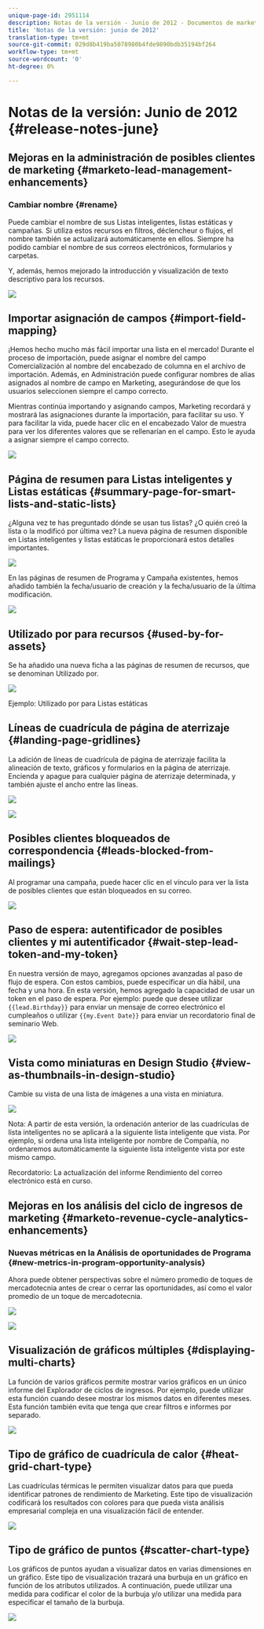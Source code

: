 ```yaml
---
unique-page-id: 2951114
description: Notas de la versión - Junio de 2012 - Documentos de marketing - Documentación del producto
title: 'Notas de la versión: junio de 2012'
translation-type: tm+mt
source-git-commit: 029d8b419ba5078980b4fde9890bdb35194bf264
workflow-type: tm+mt
source-wordcount: '0'
ht-degree: 0%

---
```



# Notas de la versión: Junio de 2012 {#release-notes-june}

## Mejoras en la administración de posibles clientes de marketing {#marketo-lead-management-enhancements}

### Cambiar nombre {#rename}

Puede cambiar el nombre de sus Listas inteligentes, listas estáticas y campañas. Si utiliza estos recursos en filtros, déclencheur o flujos, el nombre también se actualizará automáticamente en ellos. Siempre ha podido cambiar el nombre de sus correos electrónicos, formularios y carpetas.

Y, además, hemos mejorado la introducción y visualización de texto descriptivo para los recursos.

![](assets/image2014-9-23-10-3a23-3a10.png)

## Importar asignación de campos {#import-field-mapping}

¡Hemos hecho mucho más fácil importar una lista en el mercado! Durante el proceso de importación, puede asignar el nombre del campo Comercialización al nombre del encabezado de columna en el archivo de importación. Además, en Administración puede configurar nombres de alias asignados al nombre de campo en Marketing, asegurándose de que los usuarios seleccionen siempre el campo correcto.

Mientras continúa importando y asignando campos, Marketing recordará y mostrará las asignaciones durante la importación, para facilitar su uso. Y para facilitar la vida, puede hacer clic en el encabezado Valor de muestra para ver los diferentes valores que se rellenarían en el campo. Esto le ayuda a asignar siempre el campo correcto.

![](assets/image2014-9-23-10-3a23-3a27.png)

## Página de resumen para Listas inteligentes y Listas estáticas {#summary-page-for-smart-lists-and-static-lists}

¿Alguna vez te has preguntado dónde se usan tus listas? ¿O quién creó la lista o la modificó por última vez? La nueva página de resumen disponible en Listas inteligentes y listas estáticas le proporcionará estos detalles importantes.

![](assets/image2014-9-23-10-3a23-3a40.png)

En las páginas de resumen de Programa y Campaña existentes, hemos añadido también la fecha/usuario de creación y la fecha/usuario de la última modificación.

![](assets/image2014-9-23-10-3a23-3a54.png)

## Utilizado por para recursos {#used-by-for-assets}

Se ha añadido una nueva ficha a las páginas de resumen de recursos, que se denominan Utilizado por.

![](assets/image2014-9-23-10-3a24-3a5.png)

Ejemplo: Utilizado por para Listas estáticas

## Líneas de cuadrícula de página de aterrizaje {#landing-page-gridlines}

La adición de líneas de cuadrícula de página de aterrizaje facilita la alineación de texto, gráficos y formularios en la página de aterrizaje. Encienda y apague para cualquier página de aterrizaje determinada, y también ajuste el ancho entre las líneas.

![](assets/image2014-9-23-10-3a24-3a19.png)

![](assets/image2014-9-23-10-3a24-3a33.png)

## Posibles clientes bloqueados de correspondencia {#leads-blocked-from-mailings}

Al programar una campaña, puede hacer clic en el vínculo para ver la lista de posibles clientes que están bloqueados en su correo.

![](assets/image2014-9-23-10-3a24-3a51.png)

## Paso de espera: autentificador de posibles clientes y mi autentificador {#wait-step-lead-token-and-my-token}

En nuestra versión de mayo, agregamos opciones avanzadas al paso de flujo de espera. Con estos cambios, puede especificar un día hábil, una fecha y una hora. En esta versión, hemos agregado la capacidad de usar un token en el paso de espera. Por ejemplo: puede que desee utilizar `{{lead.Birthday}}` para enviar un mensaje de correo electrónico el cumpleaños o utilizar `{{my.Event Date}}` para enviar un recordatorio final de seminario Web.

![](assets/image2014-9-23-10-3a25-3a57.png)

## Vista como miniaturas en Design Studio {#view-as-thumbnails-in-design-studio}

Cambie su vista de una lista de imágenes a una vista en miniatura.

![](assets/image2014-9-23-10-3a26-3a13.png)

Nota: A partir de esta versión, la ordenación anterior de las cuadrículas de lista inteligentes no se aplicará a la siguiente lista inteligente que vista. Por ejemplo, si ordena una lista inteligente por nombre de Compañía, no ordenaremos automáticamente la siguiente lista inteligente vista por este mismo campo.

Recordatorio: La actualización del informe Rendimiento del correo electrónico está en curso.

## Mejoras en los análisis del ciclo de ingresos de marketing {#marketo-revenue-cycle-analytics-enhancements}

### Nuevas métricas en la Análisis de oportunidades de Programa {#new-metrics-in-program-opportunity-analysis}

Ahora puede obtener perspectivas sobre el número promedio de toques de mercadotecnia antes de crear o cerrar las oportunidades, así como el valor promedio de un toque de mercadotecnia.

![](assets/image2014-9-23-10-3a26-3a30.png)

![](assets/image2014-9-23-10-3a26-3a41.png)

## Visualización de gráficos múltiples {#displaying-multi-charts}

La función de varios gráficos permite mostrar varios gráficos en un único informe del Explorador de ciclos de ingresos. Por ejemplo, puede utilizar esta función cuando desee mostrar los mismos datos en diferentes meses. Esta función también evita que tenga que crear filtros e informes por separado.

![](assets/image2014-9-23-10-3a27-3a41.png)

## Tipo de gráfico de cuadrícula de calor {#heat-grid-chart-type}

Las cuadrículas térmicas le permiten visualizar datos para que pueda identificar patrones de rendimiento de Marketing. Este tipo de visualización codificará los resultados con colores para que pueda vista análisis empresarial compleja en una visualización fácil de entender.

![](assets/image2014-9-23-10-3a28-3a21.png)

## Tipo de gráfico de puntos {#scatter-chart-type}

Los gráficos de puntos ayudan a visualizar datos en varias dimensiones en un gráfico. Este tipo de visualización trazará una burbuja en un gráfico en función de los atributos utilizados. A continuación, puede utilizar una medida para codificar el color de la burbuja y/o utilizar una medida para especificar el tamaño de la burbuja.

![](assets/image2014-9-23-10-3a29-3a7.png)
